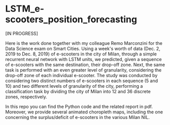 # LSTM_e-scooters_position_forecasting

[IN PROGRESS]

Here is the work done together with my colleague Remo Marconzini for the Data Science exam on Smart Cities. Using a week's worth of data (Dec. 2, 2019 to Dec. 8, 2019) of e-scooters in the city of Milan, through a simple recurrent neural network with LSTM units, we predicted, given a sequence of e-scooters with the same destination, their drop-off zone. Next, the same task is performed with an even greater level of granularity, considering the drop-off zone of each individual e-scooter. The study was conducted by considering two distinct numbers of e-scooters in each sequence (5 and 10) and two different levels of granularity of the city, performing a classification task by dividing the city of Milan into 12 and 36 discrete zones, respectively.

In this repo you can find the Python code and the related report in pdf. Moreover, we provide several animated choropleth maps, including the one concerning the surplus/deficit of e-scooters in the various Milan NIL.
